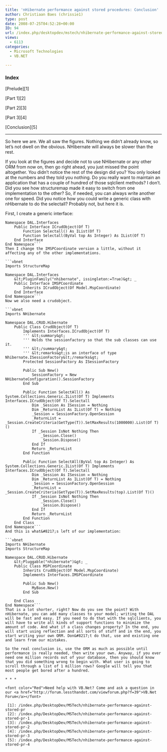 ```yaml
---
title: 'nHibernate performance against stored procedures: Conclusion'
author: Christiaan Baes (chrissie1)
type: post
date: 2008-07-25T04:52:28+00:00
ID: 94
url: /index.php/desktopdev/mstech/nhibernate-performance-against-stored-pr-4/
views:
  - 6113
categories:
  - Microsoft Technologies
  - VB.NET

---
```

### Index

[Prelude][1]
  
[Part 1][2]
  
[Part 2][3]
  
[Part 3][4]
  
[Conclusion][5]
  


* * *

So here we are. We all saw the figures. Nothing we didn&#8217;t already know, so let&#8217;s not dwell on the obvious. NHibernate will always be slower than the rest. 

If you look at the figures and decide not to use NHibernate or any other ORM from now on, then go right ahead, you just missed the point altogether. You didn&#8217;t notice the rest of the design did you? You only looked at the numbers and they told you nothing. Do you really want to maintain an application that has a couple of hundred of those sqlclient methods? I don&#8217;t. Did you see how structuremap made it easy to switch from one implementation to the other? So, if needed, you can always write another one for speed. Did you notice how you could write a generic class with nHibernate to do the selectall? Probably not, but here it is.

First, I create a generic interface:

```vbnet
Namespace DAL.Interfaces
    Public Interface ICrudObject(Of T)
        Function Selectall() As IList(Of T)
        Function Selectall(ByVal top As Integer) As IList(Of T)
    End Interface
End Namespace```
Then I change the IMSPCoordinate version a little, without it affecting any of the other implementations.

```vbnet
Imports StructureMap

Namespace DAL.Interfaces
    &lt;PluginFamily("nhibernate", issingleton:=True)&gt; _
    Public Interface IMSPCoordinate
        Inherits ICrudObject(Of Model.MspCoordinate)
    End Interface
End Namespace```
Now we also need a crudobject.

```vbnet
Imports NHibernate

Namespace DAL.CRUD.Hibernate
    Public Class CrudObject(Of T)
        Implements Interfaces.ICrudObject(Of T)
        ''' &lt;summary&gt;
        ''' Holds the sessionfactory so that the sub classes can use it.
        ''' &lt;/summary&gt;
        ''' &lt;remarks&gt;is an interface of type Nhibernate.ISessionFactory&lt;/remarks&gt;
        Protected SessionFactory As ISessionFactory

        Public Sub New()
            SessionFactory = New NHibernateConfiguration().SessionFactory
        End Sub

        Public Function SelectAll() As System.Collections.Generic.IList(Of T) Implements Interfaces.ICrudObject(Of T).Selectall
            Dim _Session As ISession = Nothing
            Dim _ReturnList As IList(Of T) = Nothing
            _Session = SessionFactory.OpenSession
            _ReturnList = _Session.CreateCriteria(GetType(T)).SetMaxResults(1000000).List(Of T)()
            If _Session IsNot Nothing Then
                _Session.Close()
                _Session.Dispose()
            End If
            Return _ReturnList
        End Function

        Public Function SelectAll(ByVal top As Integer) As System.Collections.Generic.IList(Of T) Implements Interfaces.ICrudObject(Of T).Selectall
            Dim _Session As ISession = Nothing
            Dim _ReturnList As IList(Of T) = Nothing
            _Session = SessionFactory.OpenSession
            _ReturnList = _Session.CreateCriteria(GetType(T)).SetMaxResults(top).List(Of T)()
            If _Session IsNot Nothing Then
                _Session.Close()
                _Session.Dispose()
            End If
            Return _ReturnList
        End Function
    End Class
End Namespace```
And this is what&#8217;s left of our implementation:

```vbnet
Imports NHibernate
Imports StructureMap

Namespace DAL.CRUD.Hibernate
    &lt;Pluggable("nhibernate")&gt; _
    Public Class MSPCoordinate
        Inherits CrudObject(Of Model.MspCoordinate)
        Implements Interfaces.IMSPCoordinate

        Public Sub New()
            MyBase.New()
        End Sub

    End Class
End Namespace```
That is a lot shorter, right? Now do you see the point? With nHibernate, you can add many classes to your model; writing the DAL will be fast and easy. If you need to do that with the sqlclients, you will have to write all kinds of support functions to minimize the amount of code. And what if a class changes property? In the end, you will start using reflection and all sorts of stuff and in the end, you start writing your own ORM. Don&#8217;t do that, use and existing one and learn from our mistakes.

So the real conclusion is, use the ORM as much as possible until performance is really needed, then write your own. Anyway, if you ever need one million records out of your database, then you should know that you did something wrong to begin with. What user is going to scroll through a list of 1 million rows? Google will tell you that most people get bored after a hundred.

* * *

<font color="Red">Need help with VB.Net? Come and ask a question in our <a href="http://forum.lessthandot.com/viewforum.php?f=39">VB.Net Forum</a></font>

 [1]: /index.php/DesktopDev/MSTech/nhibernate-performance-against-stored-pr
 [2]: /index.php/DesktopDev/MSTech/nhibernate-performance-against-stored-pr-1
 [3]: /index.php/DesktopDev/MSTech/nhibernate-performance-against-stored-pr-2
 [4]: /index.php/DesktopDev/MSTech/nhibernate-performance-against-stored-pr-3
 [5]: /index.php/DesktopDev/MSTech/nhibernate-performance-against-stored-pr-4